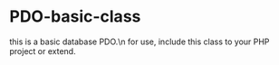 # PDO-basic-class
this is a basic database PDO.\n
for use, include this class to your PHP project or extend.
